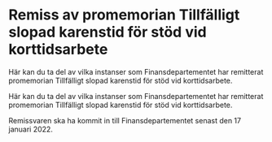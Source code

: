# Remiss av promemorian Tillfälligt slopad karenstid för stöd vid korttidsarbete

Här kan du ta del av vilka instanser som Finansdepartementet har remitterat promemorian Tillfälligt slopad karenstid för stöd vid korttidsarbete.

Här kan du ta del av vilka instanser som Finansdepartementet har remitterat promemorian Tillfälligt slopad karenstid för stöd vid korttidsarbete.

Remissvaren ska ha kommit in till Finansdepartementet senast den 17 januari 2022.
